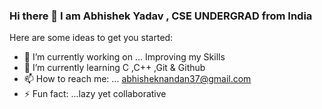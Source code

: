 ### Hi there 👋 I am Abhishek Yadav , CSE UNDERGRAD from India



Here are some ideas to get you started:

- 🔭 I’m currently working on ... Improving my Skills
- 🌱 I’m currently learning C ,C++ ,Git & Github
- 📫 How to reach me: ...  abhisheknandan37@gmail.com
- ⚡ Fun fact: ...lazy yet collaborative
